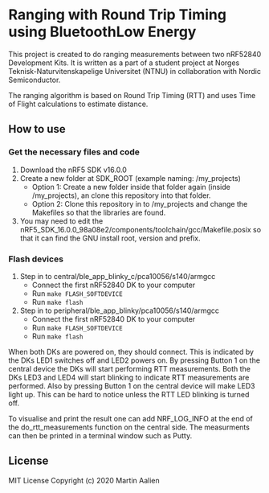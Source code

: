 # Ranging with Round Trip Timing using BluetoothLow Energy

This project is created to do ranging measurements between two nRF52840 Development Kits. It is written as a part of a student project at Norges Teknisk-Naturvitenskapelige Universitet (NTNU) in collaboration with Nordic Semiconductor. 

The ranging algorithm is based on Round Trip Timing (RTT) and uses Time of Flight calculations to estimate distance.

## How to use

### Get the necessary files and code
1. Download the nRF5 SDK v16.0.0
2. Create a new folder at SDK_ROOT (example naming: /my_projects)
    - Option 1: Create a new folder inside that folder again (inside /my_projects), an clone this repository into that folder.
    - Option 2: Clone this repository in to /my_projects and change the Makefiles so that the libraries are found.
3. You may need to edit the nRF5_SDK_16.0.0_98a08e2/components/toolchain/gcc/Makefile.posix so that it can find the GNU install root, version and prefix. 

### Flash devices
1. Step in to central/ble_app_blinky_c/pca10056/s140/armgcc
    - Connect the first nRF52840 DK to your computer
    - Run `make FLASH_SOFTDEVICE`
    - Run `make flash`
2.  Step in to peripheral/ble_app_blinky/pca10056/s140/armgcc
    - Connect the first nRF52840 DK to your computer
    - Run `make FLASH_SOFTDEVICE`
    - Run `make flash`

When both DKs are powered on, they should connect. This is indicated by the DKs LED1 switches off and LED2 powers on. By pressing Button 1 on the central device the DKs will start performing RTT measurements. Both the DKs LED3 and LED4 will start blinking to indicate RTT measurements are performed. Also by pressing Button 1 on the central device will make LED3 light up. This can be hard to notice unless the RTT LED blinking is turned off. 

To visualise and print the result one can add NRF_LOG_INFO at the end of the do_rtt_measurements function on the central side. The measurments can then be printed in a terminal window such as Putty.

## License
MIT License Copyright (c) 2020 Martin Aalien